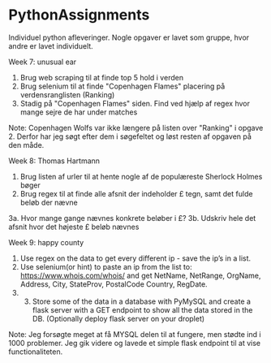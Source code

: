 # PythonAssignments
Individuel python afleveringer. Nogle opgaver er lavet som gruppe, hvor andre er lavet individuelt.



Week 7: unusual ear
  1. Brug web scraping til at finde top 5 hold i verden	
  2. Brug selenium til at finde "Copenhagen Flames" placering på verdensranglisten (Ranking)	
  3. Stadig på "Copenhagen Flames" siden. Find ved hjælp af regex hvor mange sejre de har under matches
  
  Note: Copenhagen Wolfs var ikke længere på listen over "Ranking" i opgave 2. Derfor har jeg søgt efter dem i søgefeltet og løst resten af opgaven på den måde.
 
Week 8: Thomas Hartmann
  1. Brug listen af urler til at hente nogle af de populæreste Sherlock Holmes bøger
  2. Brug regex til at finde alle afsnit der indeholder £ tegn, samt det fulde beløb der nævne
  
  3a. Hvor mange gange nævnes konkrete beløber i £?
  3b. Udskriv hele det afsnit hvor det højeste £ beløb nævnes

Week 9: happy county
  1. Use regex on the data to get every different ip - save the ip’s in a list.
  2. Use selenium(or hint) to paste an ip from the list to: https://www.whois.com/whois/ and get NetName, NetRange, OrgName, Address, City, StateProv, PostalCode Country, RegDate.
  3. 3. Store some of the data in a database with PyMySQL and create a flask server with a GET endpoint to show all the data stored in the DB. (Optionally deploy flask server on your droplet)
  
  Note: Jeg forsøgte meget at få MYSQL delen til at fungere, men stødte ind i 1000 problemer. Jeg gik videre og lavede et simple flask endpoint til at vise functionaliteten.
